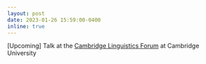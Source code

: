 ```yaml
---
layout: post
date: 2023-01-26 15:59:00-0400
inline: true
---
```


[Upcoming] Talk at the [Cambridge Linguistics Forum](/https://www.mmll.cam.ac.uk/cambridge-linguistics-forum-series/) at Cambridge University
